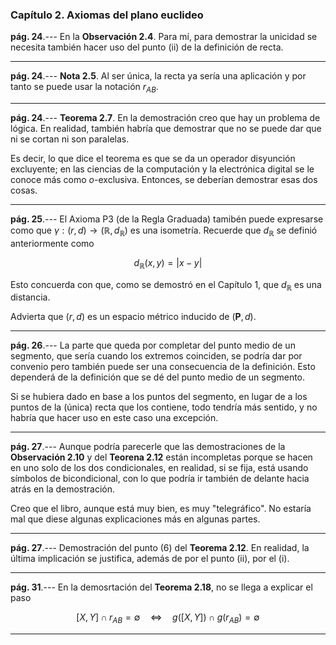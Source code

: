


### Capítulo 2. Axiomas del plano euclideo

**pág. 24**.--- En la **Observación 2.4**. Para mí, para demostrar la
unicidad se necesita también hacer uso del punto (ii) de la definición de
recta.

---

**pág. 24**.--- **Nota 2.5**. Al ser única, la recta ya sería una aplicación
y por tanto se puede usar la notación $r_{AB}$.

---

**pág. 24**.--- **Teorema 2.7**. En la demostración creo que hay un problema
de lógica. En realidad, también habría que demostrar que no se puede dar que
ni se cortan ni son paralelas.

Es decir, lo que dice el teorema es que se da un operador disyunción
excluyente; en las ciencias de la computación y la electrónica digital se le
conoce más como _o_-exclusiva. Entonces, se deberían demostrar esas dos
cosas.

---

**pág. 25**.--- El Axioma P3 (de la Regla Graduada) tamibén puede expresarse
como que $\gamma : (r, d) \longrightarrow (\mathbb{R}, d_{\mathbb{R}})$ es
una isometría. Recuerde que $d_{\mathbb{R}}$ se definió anteriormente como

$$ d_{\mathbb{R}} (x, y) = |x - y| $$

Esto concuerda con que, como se demostró en el Capítulo 1, que
$d_{\mathbb{R}}$ es una distancia.

Advierta que $(r, d)$ es un espacio métrico inducido de $(\mathbf{P}, d)$.

---

**pág. 26**.--- La parte que queda por completar del punto medio de un
segmento, que sería cuando los extremos coinciden, se podría dar por
convenio pero también puede ser una consecuencia de la definición. Esto
dependerá de la definición que se dé del punto medio de un segmento.

Si se hubiera dado en base a los puntos del segmento, en lugar de a los
puntos de la (única) recta que los contiene, todo tendría más sentido, y no
habría que hacer uso en este caso una excepción.

---

**pág. 27**.--- Aunque podría parecerle que las demostraciones de la
**Observación 2.10** y del **Teorena 2.12** están incompletas porque se
hacen en uno solo de los dos condicionales, en realidad, si se fija, está
usando símbolos de bicondicional, con lo que podría ir también de delante
hacia atrás en la demostración.

Creo que el libro, aunque está muy bien, es muy "telegráfico". No estaría
mal que diese algunas explicaciones más en algunas partes.

---

**pág. 27**.--- Demostración del punto (6) del **Teorema 2.12**. En
realidad, la última implicación se justifica, además de por el punto (ii),
por el (i).

---

**pág. 31**.--- En la demosrtación del **Teorema 2.18**, no se llega a
explicar el paso

$$ [X, Y] \cap r_{AB} = \emptyset \quad \iff \quad g([X, Y]) \cap g(r_{AB})
= \emptyset $$

---






























